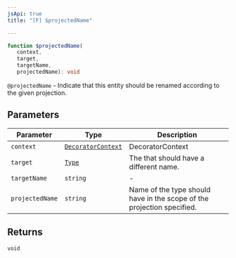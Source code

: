 ```yaml
---
jsApi: true
title: "[F] $projectedName"

---
```

```ts
function $projectedName(
   context, 
   target, 
   targetName, 
   projectedName): void
```

`@projectedName` - Indicate that this entity should be renamed according to the given projection.

## Parameters

| Parameter | Type | Description |
| ------ | ------ | ------ |
| `context` | [`DecoratorContext`](../interfaces/DecoratorContext.md) | DecoratorContext |
| `target` | [`Type`](../type-aliases/Type.md) | The that should have a different name. |
| `targetName` | `string` | - |
| `projectedName` | `string` | Name of the type should have in the scope of the projection specified. |

## Returns

`void`

